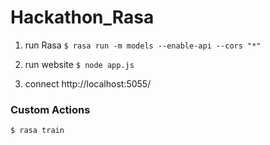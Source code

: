 # Hackathon_Rasa

1. run Rasa
   ```$ rasa run -m models --enable-api --cors "*"```
   
2. run website
   ```$ node app.js```

3. connect http://localhost:5055/

### Custom Actions
```$ rasa train```
